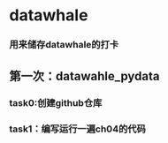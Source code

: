 # datawhale
### 用来储存datawhale的打卡
## 第一次：datawahle_pydata
### task0:创建github仓库
### task1：编写运行一遍ch04的代码
